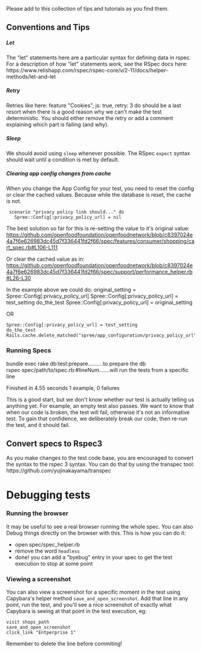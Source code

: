 Please add to this collection of tips and tutorials as you find them.

<h2>Conventions and Tips</h2>
<h5>Let</h5>
The "let" statements here are a particular syntax for defining data in rspec. For a description of how "let" statements work, see the RSpec docs here: https://www.relishapp.com/rspec/rspec-core/v/2-11/docs/helper-methods/let-and-let

<h5>Retry</h5>
Retries like here:
   feature "Cookies", js: true, retry: 3 do
should be a last resort when there is a good reason why we can't make the test deterministic. You should either remove the retry or add a comment explaining which part is failing (and why).

<h5>Sleep</h5>
We should avoid using <code>sleep</code> whenever possible. The RSpec <code>expect</code> syntax should wait until a condition is met by default.

<h5>Clearing app config changes from cache</h5>
When you change the App Config for your test, you need to reset the config or clear the cached values. Because while the database is reset, the cache is not.

     scenario "privacy policy link should..." do
       Spree::Config[:privacy_policy_url] = nil

The best solution so far for this is re-setting the value to it's original value: https://github.com/openfoodfoundation/openfoodnetwork/blob/c8397024e4a7f6e626983dc45d7f336441fd2f66/spec/features/consumer/shopping/cart_spec.rb#L106-L111

Or clear the cached value as in: https://github.com/openfoodfoundation/openfoodnetwork/blob/c8397024e4a7f6e626983dc45d7f336441fd2f66/spec/support/performance_helper.rb#L26-L30

In the example above we could do:
    original_setting = Spree::Config[:privacy_policy_url]
    Spree::Config[:privacy_policy_url] = test_setting
    do_the_test
    Spree::Config[:privacy_policy_url] = original_setting

OR

    Spree::Config[:privacy_policy_url] = test_setting
    do_the_test
    Rails.cache.delete_matched("spree/app_configuration/privacy_policy_url")


<h3>Running Specs</h3>
bundle exec rake db:test:prepare..........to prepare the db<br>
rspec spec/path/to/spec.rb:#lineNum.......will run the tests from a specific line<br>

Finished in 4.55 seconds
1 example, 0 failures

This is a good start, but we don't know whether our test is actually telling us anything yet. For example, an empty test also passes. We want to know that when our code is broken, the test will fail, otherwise it's not an informative test. To gain that confidence, we deliberately break our code, then re-run the test, and it should fail.

<h2>Convert specs to Rspec3</h2>
As you make changes to the test code base, you are encouraged to convert the syntax to the rspec 3 syntax. You can do that by using the transpec tool: https://github.com/yujinakayama/transpec

<h1>Debugging  tests</h1>

<h3>Running the browser</h3>

It may be useful to see a real browser running the whole spec. You can also Debug things directly on the browser with this. This is how you can do it:

- open spec/spec_helper.rb
- remove the word `headless`
- done! you can add a "byebug" entry in your spec to get the test execution to stop at some point

<h3>Viewing a screenshot</h3>

You can also view a screenshot for a specific moment in the test using Capybara's helper method `save_and_open_screenshot`. Add that line in any point, run the test, and you'll see a nice screenshot of exactly what Capybara is seeing at that point in the test execution, eg:

```
visit shops_path
save_and_open_screenshot
click_link "Entperprise 1"
```

Remember to delete the line before commiting!